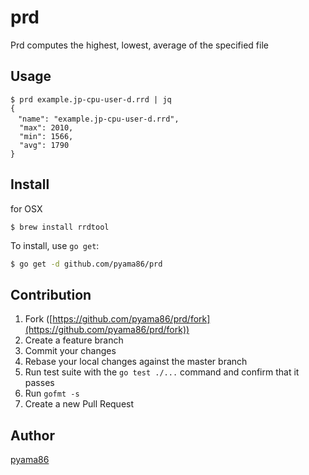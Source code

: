 # prd

Prd computes the highest, lowest, average of the specified file

## Usage

```
$ prd example.jp-cpu-user-d.rrd | jq
{
　"name": "example.jp-cpu-user-d.rrd",
  "max": 2010,
  "min": 1566,
  "avg": 1790
}
```

## Install

for OSX
```
$ brew install rrdtool
```

To install, use `go get`:

```bash
$ go get -d github.com/pyama86/prd
```

## Contribution

1. Fork ([https://github.com/pyama86/prd/fork](https://github.com/pyama86/prd/fork))
1. Create a feature branch
1. Commit your changes
1. Rebase your local changes against the master branch
1. Run test suite with the `go test ./...` command and confirm that it passes
1. Run `gofmt -s`
1. Create a new Pull Request

## Author

[pyama86](https://github.com/pyama86)
